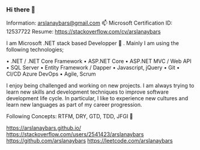 ### Hi there 👋

Information: arslanaybars@gmail.com 📫
Microsoft Certification ID: 12537722
Resume: https://stackoverflow.com/cv/arslanaybars 

I am Microsoft .NET stack based Developper 🤔 . Mainly I am using the following technologies;

• .NET / .NET Core Framework
• ASP.NET Core
• ASP.NET MVC / Web API
• SQL Server
• Entity Framework / Dapper
• Javascript, jQuery
• Git
• CI/CD Azure DevOps
• Agile, Scrum

I enjoy being challenged and working on new projects. I am always trying to learn new
skills and development techniques to improve software development life cycle. In particular, I like to experience new cultures and learn new languages as part of my career progression.

Following Concepts: RTFM, DRY, GTD, TDD, JFGI 💬

https://arslanaybars.github.io/
https://stackoverflow.com/users/2541423/arslanaybars
https://github.com/arslanaybars
https://leetcode.com/arslanaybars 

<!--
**arslanaybars/arslanaybars** is a ✨ _special_ ✨ repository because its `README.md` (this file) appears on your GitHub profile.

Here are some ideas to get you started:

- 🔭 I’m currently working on ...
- 🌱 I’m currently learning ...
- 👯 I’m looking to collaborate on ...
- 🤔 I’m looking for help with ...
- 💬 Ask me about ...
- 📫 How to reach me: ...
- 😄 Pronouns: ...
- ⚡ Fun fact: ...
-->
